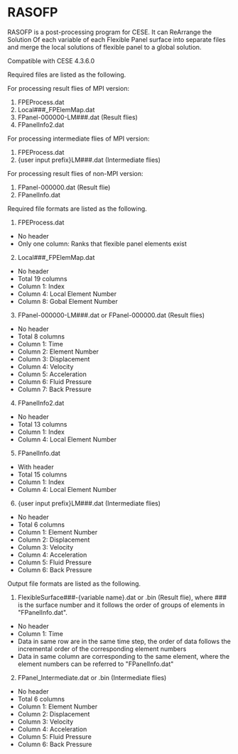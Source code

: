 # RASOFP

RASOFP is a post-processing program for CESE. It can ReArrange the Solution Of each variable of each Flexible Panel surface into separate files and merge the local solutions of flexible panel to a global solution.

Compatible with CESE 4.3.6.0


Required files are listed as the following.

For processing result flies of MPI version:
1. FPEProcess.dat
2. Local###_FPElemMap.dat
3. FPanel-000000-LM###.dat (Result flies)
4. FPanelInfo2.dat

For processing intermediate flies of MPI version:
1. FPEProcess.dat
2. {user input prefix}LM###.dat (Intermediate flies)

For processing result flies of non-MPI version:
1. FPanel-000000.dat (Result flie)
2. FPanelInfo.dat


Required file formats are listed as the following.

1. FPEProcess.dat
  * No header
  * Only one column: Ranks that flexible panel elements exist

2. Local###_FPElemMap.dat
  * No header
  * Total 19 columns
  * Column 1: Index
  * Column 4: Local Element Number
  * Column 8: Gobal Element Number

3. FPanel-000000-LM###.dat or FPanel-000000.dat (Result flies)
  * No header
  * Total 8 columns
  * Column 1: Time
  * Column 2: Element Number
  * Column 3: Displacement
  * Column 4: Velocity
  * Column 5: Acceleration
  * Column 6: Fluid Pressure
  * Column 7: Back Pressure

4. FPanelInfo2.dat
  * No header
  * Total 13 columns
  * Column 1: Index
  * Column 4: Local Element Number

5. FPanelInfo.dat
  * With header
  * Total 15 columns
  * Column 1: Index
  * Column 4: Local Element Number

6. {user input prefix}LM###.dat (Intermediate flies)
  * No header
  * Total 6 columns
  * Column 1: Element Number
  * Column 2: Displacement
  * Column 3: Velocity
  * Column 4: Acceleration
  * Column 5: Fluid Pressure
  * Column 6: Back Pressure


Output file formats are listed as the following.

1. FlexibleSurface###-{variable name}.dat or .bin (Result flie), where ### is the surface number and it follows the order of groups of elements in "FPanelInfo.dat".
  * No header
  * Column 1: Time
  * Data in same row are in the same time step, the order of data follows the incremental order of the corresponding element numbers
  * Data in same column are corresponding to the same element, where the element numbers can be referred to "FPanelInfo.dat"

2. FPanel_Intermediate.dat or .bin (Intermediate flies)
  * No header
  * Total 6 columns
  * Column 1: Element Number
  * Column 2: Displacement
  * Column 3: Velocity
  * Column 4: Acceleration
  * Column 5: Fluid Pressure
  * Column 6: Back Pressure


